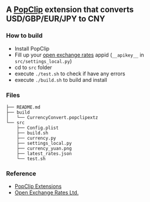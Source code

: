 ## A [PopClip](http://pilotmoon.com/popclip/extensions/) extension that converts USD/GBP/EUR/JPY to CNY

### How to build

* Install PopClip
* Fill up your [open exchange rates](http://openexchangerates.org/) appid (`__apikey__` in `src/settings_local.py`)
* cd to `src` folder
* execute `./test.sh` to check if have any errors
* execute `./build.sh` to build and install

### Files

	├── README.md
	├── build
	│   └── CurrencyConvert.popclipextz
	└── src
 		├── Config.plist
		├── build.sh
    	├── currency.py
    	├── settings_local.py
    	├── currency_yuan.png
    	├── latest_rates.json
    	└── test.sh
    	
### Reference
* [PopClip Extensions](https://github.com/pilotmoon/PopClip-Extensions)
* [Open Exchange Rates Ltd.](https://openexchangerates.org/quick-start)

